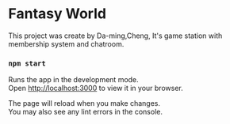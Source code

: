 # Fantasy World

This project was create by Da-ming,Cheng,
It's game station with membership system and chatroom.

### `npm start`

Runs the app in the development mode.\
Open [http://localhost:3000](http://localhost:3000) to view it in your browser.

The page will reload when you make changes.\
You may also see any lint errors in the console.

